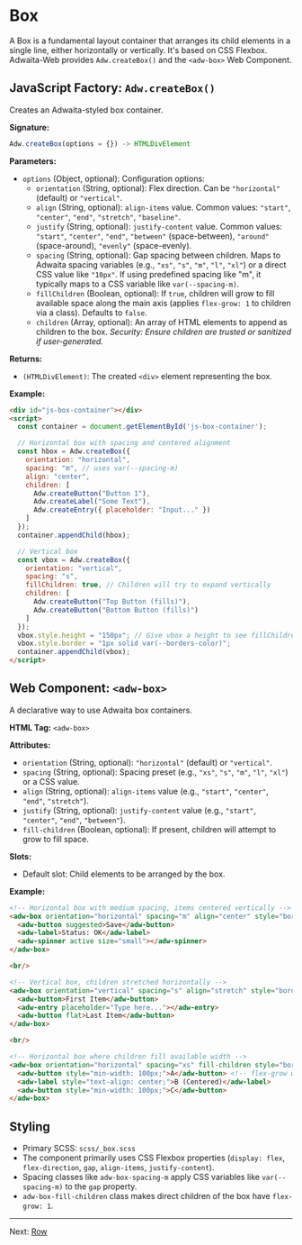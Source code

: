 # Box

A Box is a fundamental layout container that arranges its child elements in a single line, either horizontally or vertically. It's based on CSS Flexbox. Adwaita-Web provides `Adw.createBox()` and the `<adw-box>` Web Component.

## JavaScript Factory: `Adw.createBox()`

Creates an Adwaita-styled box container.

**Signature:**

```javascript
Adw.createBox(options = {}) -> HTMLDivElement
```

**Parameters:**

*   `options` (Object, optional): Configuration options:
    *   `orientation` (String, optional): Flex direction. Can be `"horizontal"` (default) or `"vertical"`.
    *   `align` (String, optional): `align-items` value. Common values: `"start"`, `"center"`, `"end"`, `"stretch"`, `"baseline"`.
    *   `justify` (String, optional): `justify-content` value. Common values: `"start"`, `"center"`, `"end"`, `"between"` (space-between), `"around"` (space-around), `"evenly"` (space-evenly).
    *   `spacing` (String, optional): Gap spacing between children. Maps to Adwaita spacing variables (e.g., `"xs"`, `"s"`, `"m"`, `"l"`, `"xl"`) or a direct CSS value like `"10px"`. If using predefined spacing like "m", it typically maps to a CSS variable like `var(--spacing-m)`.
    *   `fillChildren` (Boolean, optional): If `true`, children will grow to fill available space along the main axis (applies `flex-grow: 1` to children via a class). Defaults to `false`.
    *   `children` (Array<HTMLElement>, optional): An array of HTML elements to append as children to the box. *Security: Ensure children are trusted or sanitized if user-generated.*

**Returns:**

*   `(HTMLDivElement)`: The created `<div>` element representing the box.

**Example:**

```html
<div id="js-box-container"></div>
<script>
  const container = document.getElementById('js-box-container');

  // Horizontal box with spacing and centered alignment
  const hbox = Adw.createBox({
    orientation: "horizontal",
    spacing: "m", // uses var(--spacing-m)
    align: "center",
    children: [
      Adw.createButton("Button 1"),
      Adw.createLabel("Some Text"),
      Adw.createEntry({ placeholder: "Input..." })
    ]
  });
  container.appendChild(hbox);

  // Vertical box
  const vbox = Adw.createBox({
    orientation: "vertical",
    spacing: "s",
    fillChildren: true, // Children will try to expand vertically
    children: [
      Adw.createButton("Top Button (fills)"),
      Adw.createButton("Bottom Button (fills)")
    ]
  });
  vbox.style.height = "150px"; // Give vbox a height to see fillChildren effect
  vbox.style.border = "1px solid var(--borders-color)";
  container.appendChild(vbox);
</script>
```

## Web Component: `<adw-box>`

A declarative way to use Adwaita box containers.

**HTML Tag:** `<adw-box>`

**Attributes:**

*   `orientation` (String, optional): `"horizontal"` (default) or `"vertical"`.
*   `spacing` (String, optional): Spacing preset (e.g., `"xs"`, `"s"`, `"m"`, `"l"`, `"xl"`) or a CSS value.
*   `align` (String, optional): `align-items` value (e.g., `"start"`, `"center"`, `"end"`, `"stretch"`).
*   `justify` (String, optional): `justify-content` value (e.g., `"start"`, `"center"`, `"end"`, `"between"`).
*   `fill-children` (Boolean, optional): If present, children will attempt to grow to fill space.

**Slots:**

*   Default slot: Child elements to be arranged by the box.

**Example:**

```html
<!-- Horizontal box with medium spacing, items centered vertically -->
<adw-box orientation="horizontal" spacing="m" align="center" style="border: 1px solid var(--borders-color); padding: 5px;">
  <adw-button suggested>Save</adw-button>
  <adw-label>Status: OK</adw-label>
  <adw-spinner active size="small"></adw-spinner>
</adw-box>

<br/>

<!-- Vertical box, children stretched horizontally -->
<adw-box orientation="vertical" spacing="s" align="stretch" style="border: 1px solid var(--borders-color); padding: 5px; width: 200px;">
  <adw-button>First Item</adw-button>
  <adw-entry placeholder="Type here..."></adw-entry>
  <adw-button flat>Last Item</adw-button>
</adw-box>

<br/>

<!-- Horizontal box where children fill available width -->
<adw-box orientation="horizontal" spacing="xs" fill-children style="border: 1px solid var(--borders-color); padding: 5px; width: 100%;">
  <adw-button style="min-width: 100px;">A</adw-button> <!-- flex-grow will be applied -->
  <adw-label style="text-align: center;">B (Centered)</adw-label>
  <adw-button style="min-width: 100px;">C</adw-button>
</adw-box>
```

## Styling

*   Primary SCSS: `scss/_box.scss`
*   The component primarily uses CSS Flexbox properties (`display: flex`, `flex-direction`, `gap`, `align-items`, `justify-content`).
*   Spacing classes like `adw-box-spacing-m` apply CSS variables like `var(--spacing-m)` to the `gap` property.
*   `adw-box-fill-children` class makes direct children of the box have `flex-grow: 1`.

---
Next: [Row](./row.md)
